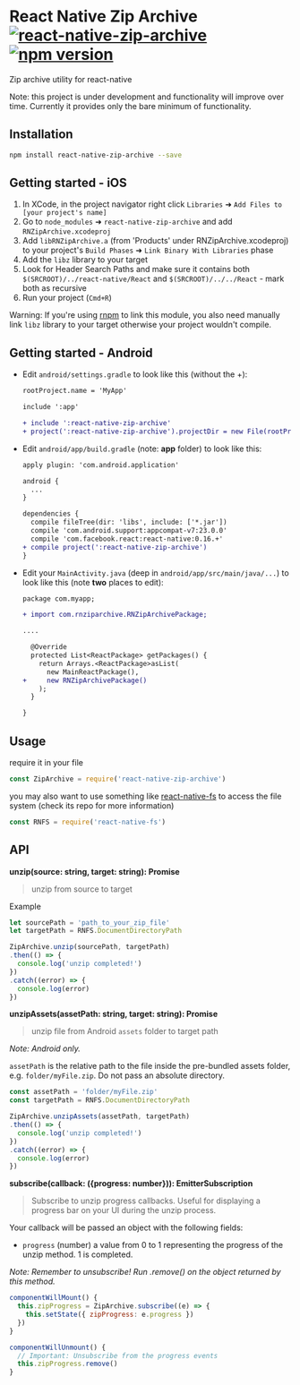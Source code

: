 # React Native Zip Archive [![react-native-zip-archive](http://img.shields.io/npm/dm/react-native-zip-archive.svg)](https://www.npmjs.org/package/react-native-zip-archive) [![npm version](https://badge.fury.io/js/react-native-zip-archive.svg)](https://badge.fury.io/js/react-native-zip-archive)

Zip archive utility for react-native

Note: this project is under development and functionality will improve over time. Currently it provides only the bare minimum of functionality.

## Installation

```bash
npm install react-native-zip-archive --save
```

## Getting started - iOS

1. In XCode, in the project navigator right click `Libraries` ➜ `Add Files to [your project's name]`
2. Go to `node_modules` ➜ `react-native-zip-archive` and add `RNZipArchive.xcodeproj`
3. Add `libRNZipArchive.a` (from 'Products' under RNZipArchive.xcodeproj) to your project's `Build Phases` ➜ `Link Binary With Libraries` phase
4. Add the `libz` library to your target
5. Look for Header Search Paths and make sure it contains both `$(SRCROOT)/../react-native/React` and `$(SRCROOT)/../../React` - mark both as recursive
6. Run your project (`Cmd+R`)

Warning: If you're using [rnpm](https://github.com/rnpm/rnpm) to link this module, you also need manually link `libz` library to your target otherwise your project wouldn't compile.

## Getting started - Android

* Edit `android/settings.gradle` to look like this (without the +):

  ```diff
  rootProject.name = 'MyApp'

  include ':app'

  + include ':react-native-zip-archive'
  + project(':react-native-zip-archive').projectDir = new File(rootProject.projectDir, '../node_modules/react-native-zip-archive/android')
  ```

* Edit `android/app/build.gradle` (note: **app** folder) to look like this:

  ```diff
  apply plugin: 'com.android.application'

  android {
    ...
  }

  dependencies {
    compile fileTree(dir: 'libs', include: ['*.jar'])
    compile 'com.android.support:appcompat-v7:23.0.0'
    compile 'com.facebook.react:react-native:0.16.+'
  + compile project(':react-native-zip-archive')
  }
  ```

* Edit your `MainActivity.java` (deep in `android/app/src/main/java/...`) to look like this (note **two** places to edit):

  ```diff
  package com.myapp;

  + import com.rnziparchive.RNZipArchivePackage;

  ....

    @Override
    protected List<ReactPackage> getPackages() {
      return Arrays.<ReactPackage>asList(
        new MainReactPackage(),
  +     new RNZipArchivePackage()
      );
    }

  }
  ```

## Usage

require it in your file

```js
const ZipArchive = require('react-native-zip-archive')
```

you may also want to use something like [react-native-fs](https://github.com/johanneslumpe/react-native-fs) to access the file system (check its repo for more information)

```js
const RNFS = require('react-native-fs')
```

## API

**unzip(source: string, target: string): Promise**

> unzip from source to target

Example

```js
let sourcePath = 'path_to_your_zip_file'
let targetPath = RNFS.DocumentDirectoryPath

ZipArchive.unzip(sourcePath, targetPath)
.then(() => {
  console.log('unzip completed!')
})
.catch((error) => {
  console.log(error)
})
```

**unzipAssets(assetPath: string, target: string): Promise**

> unzip file from Android `assets` folder to target path

*Note: Android only.*

`assetPath` is the relative path to the file inside the pre-bundled assets folder, e.g. `folder/myFile.zip`. Do not pass an absolute directory.

```js
const assetPath = 'folder/myFile.zip'
const targetPath = RNFS.DocumentDirectoryPath

ZipArchive.unzipAssets(assetPath, targetPath)
.then(() => {
  console.log('unzip completed!')
})
.catch((error) => {
  console.log(error)
})
```

**subscribe(callback: ({progress: number})): EmitterSubscription**

> Subscribe to unzip progress callbacks. Useful for displaying a progress bar on your UI during the unzip process.

Your callback will be passed an object with the following fields:

- `progress` (number)  a value from 0 to 1 representing the progress of the unzip method. 1 is completed.

*Note: Remember to unsubscribe! Run .remove() on the object returned by this method.*

```js
componentWillMount() {
  this.zipProgress = ZipArchive.subscribe((e) => {
    this.setState({ zipProgress: e.progress })
  })
}

componentWillUnmount() {
  // Important: Unsubscribe from the progress events
  this.zipProgress.remove()
}
```
